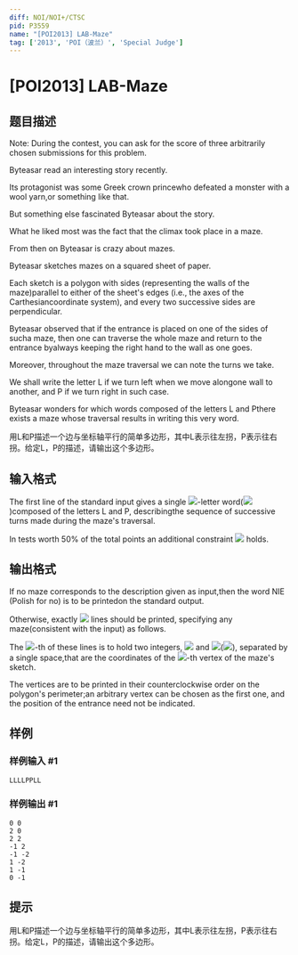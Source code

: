 ```yaml
---
diff: NOI/NOI+/CTSC
pid: P3559
name: "[POI2013] LAB-Maze"
tag: ['2013', 'POI（波兰）', 'Special Judge']
---
```

# [POI2013] LAB-Maze
## 题目描述

Note:
During the contest, you can ask for the score of three arbitrarily chosen submissions for this problem.

Byteasar read an interesting story recently.

Its protagonist was some Greek crown princewho defeated a monster with a wool yarn,or something like that.

But something else fascinated Byteasar about the story.

What he liked most was the fact that the climax took place in a maze.

From then on Byteasar is crazy about mazes.

Byteasar sketches mazes on a squared sheet of paper.

Each sketch is a polygon with sides (representing the walls of the maze)parallel to either of the sheet's edges (i.e., the axes of the Carthesiancoordinate system), and every two successive sides are perpendicular.

Byteasar observed that if the entrance is placed on one of the sides of sucha maze, then one can traverse the whole maze and return to the entrance byalways keeping the right hand to the wall as one goes.

Moreover, throughout the maze traversal we can note the turns we take.

We shall write the letter L if we turn left when we move alongone wall to another, and P if we turn right in such case.

Byteasar wonders for which words composed of the letters L and Pthere exists a maze whose traversal results in writing this very word.

用L和P描述一个边与坐标轴平行的简单多边形，其中L表示往左拐，P表示往右拐。给定L，P的描述，请输出这个多边形。

## 输入格式

The first line of the standard input gives a single ![](http://main.edu.pl/images/OI20/lab-en-tex.1.png)-letter word(![](http://main.edu.pl/images/OI20/lab-en-tex.2.png))composed of the letters L and P, describingthe sequence of successive turns made during the maze's traversal.

In tests worth 50% of the total points an additional constraint ![](http://main.edu.pl/images/OI20/lab-en-tex.3.png) holds.

## 输出格式

If no maze corresponds to the description given as input,then the word NIE (Polish for no) is to be printedon the standard output.

Otherwise, exactly ![](http://main.edu.pl/images/OI20/lab-en-tex.4.png) lines should be printed, specifying any maze(consistent with the input) as follows.

The ![](http://main.edu.pl/images/OI20/lab-en-tex.5.png)-th of these lines is to hold two integers, ![](http://main.edu.pl/images/OI20/lab-en-tex.6.png) and ![](http://main.edu.pl/images/OI20/lab-en-tex.7.png)(![](http://main.edu.pl/images/OI20/lab-en-tex.8.png)), separated by a single space,that are the coordinates of the ![](http://main.edu.pl/images/OI20/lab-en-tex.9.png)-th vertex of the maze's sketch.

The vertices are to be printed in their counterclockwise order on the polygon's perimeter;an arbitrary vertex can be chosen as the first one, and the position of the entrance need not be indicated.

## 样例

### 样例输入 #1
```
LLLLPPLL

```
### 样例输出 #1
```
0 0
2 0
2 2
-1 2
-1 -2
1 -2
1 -1
0 -1

```
## 提示

用L和P描述一个边与坐标轴平行的简单多边形，其中L表示往左拐，P表示往右拐。给定L，P的描述，请输出这个多边形。

